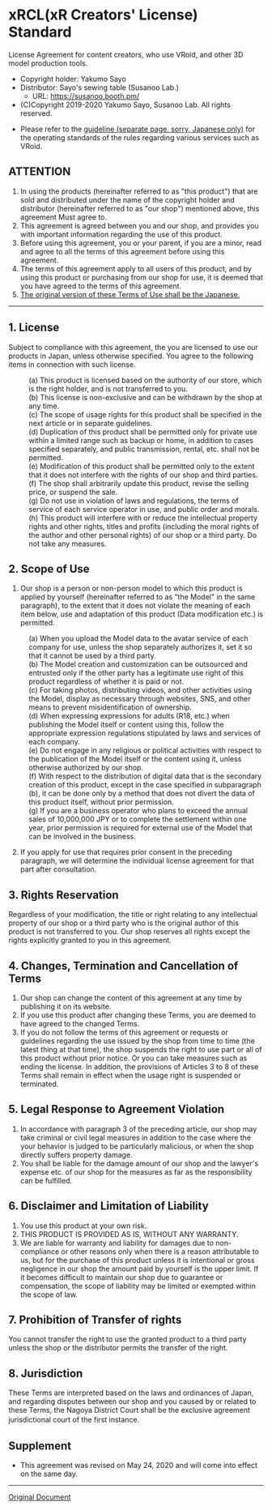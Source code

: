 <!--
このドキュメントは、本レポジトリの作者である八雲佐世が作成したものです。

本ドキュメントはライセンス原文の英語訳です。
-->

# xRCL(xR Creators' License) Standard
License Agreement for content creators, who use VRoid, and other 3D model production tools.

<!-- ここは書き換えてOKです -->
- Copyright holder: Yakumo Sayo <!-- あなたの名前 -->
- Distributor: Sayo's sewing table (Susanoo Lab.) <!-- あなたのお店 -->
  -  URL: https://susanoo.booth.pm/ <!-- 同 -->
-  (C)Copyright 2019-2020 Yakumo Sayo, Susanoo Lab. All rights reserved. <!-- 米国DMCAに基づく表記 -->

<!-- 利用規約の他に独自の運用基準を定める場合、各自用意してください -->
- Please refer to the [guideline (separate page. sorry, Japanese only)](https://github.com/yakumo-proj/xRCL/blob/master/vroid-guidelines-ja.md) for the operating standards of the rules regarding various services such as VRoid.

## ATTENTION
1. In using the products (hereinafter referred to as "this product") that are sold and distributed under the name of the copyright holder and distributor (hereinafter referred to as "our shop") mentioned above, this agreement Must agree to.
2. This agreement is agreed between you and our shop, and provides you with important information regarding the use of this product.
3. Before using this agreement, you or your parent, if you are a minor, read and agree to all the terms of this agreement before using this agreement.
4. The terms of this agreement apply to all users of this product, and by using this product or purchasing from our shop for use, it is deemed that you have agreed to the terms of this agreement.
5. [The original version of these Terms of Use shall be the Japanese.](./standard-ja.md)
-----

## 1. License
Subject to compliance with this agreement, the you are licensed to use our products in Japan, unless otherwise specified. You agree to the following items in connection with such license.

  <dl>
  <dd>(a) This product is licensed based on the authority of our store, which is the right holder, and is not transferred to you.
  <dd>(b) This license is non-exclusive and can be withdrawn by the shop at any time.
  <dd>(c) The scope of usage rights for this product shall be specified in the next article or in separate guidelines.
  <dd>(d) Duplication of this product shall be permitted only for private use within a limited range such as backup or home, in addition to cases specified separately, and public transmission, rental, etc. shall not be permitted.
  <dd>(e) Modification of this product shall be permitted only to the extent that it does not interfere with the rights of our shop and third parties.
  <dd>(f) The shop shall arbitrarily update this product, revise the selling price, or suspend the sale.
  <dd>(g) Do not use in violation of laws and regulations, the terms of service of each service operator in use, and public order and morals.
  <dd>(h) This product will interfere with or reduce the intellectual property rights and other rights, titles and profits (including the moral rights of the author and other personal rights) of our shop or a third party. Do not take any measures.
  </dl>

## 2. Scope of Use
1. Our shop is a person or non-person model to which this product is applied by yourself (hereinafter referred to as "the Model" in the same paragraph), to the extent that it does not violate the meaning of each item below, use and adaptation of this product (Data modification etc.) is permitted.
  <dl>
  <dd>(a) When you upload the Model data to the avatar service of each company for use, unless the shop separately authorizes it, set it so that it cannot be used by a third party.
  <dd>(b) The Model creation and customization can be outsourced and entrusted only if the other party has a legitimate use right of this product regardless of whether it is paid or not.
  <dd>(c) For taking photos, distributing videos, and other activities using the Model, display as necessary through websites, SNS, and other means to prevent misidentification of ownership.
  <dd>(d) When expressing expressions for adults (R18, etc.) when publishing the Model itself or content using this, follow the appropriate expression regulations stipulated by laws and services of each company.
  <dd>(e) Do not engage in any religious or political activities with respect to the publication of the Model itself or the content using it, unless otherwise authorized by our shop.
  <dd>(f) With respect to the distribution of digital data that is the secondary creation of this product, except in the case specified in subparagraph (b), it can be done only by a method that does not divert the data of this product itself, without prior permission.
  <dd>(g) If you are a business operator who plans to exceed the annual sales of 10,000,000 JPY or to complete the settlement within one year, prior permission is required for external use of the Model that can be involved in the business.
  </dl>
     
2. If you apply for use that requires prior consent in the preceding paragraph, we will determine the individual license agreement for that part after consultation. 

## 3. Rights Reservation
Regardless of your modification, the title or right relating to any intellectual property of our shop or a third party who is the original author of this product is not transferred to you. Our shop reserves all rights except the rights explicitly granted to you in this agreement.

## 4. Changes, Termination and Cancellation of Terms
1. Our shop can change the content of this agreement at any time by publishing it on its website.
2. If you use this product after changing these Terms, you are deemed to have agreed to the changed Terms.
3. If you do not follow the terms of this agreement or requests or guidelines regarding the use issued by the shop from time to time (the latest thing at that time), the shop suspends the right to use part or all of this product without prior notice. Or you can take measures such as ending the license. In addition, the provisions of Articles 3 to 8 of these Terms shall remain in effect when the usage right is suspended or terminated.

## 5. Legal Response to Agreement Violation
1. In accordance with paragraph 3 of the preceding article, our shop may take criminal or civil legal measures in addition to the case where the your behavior is judged to be particularly malicious, or when the shop directly suffers property damage.
2. You shall be liable for the damage amount of our shop and the lawyer's expense etc. of our shop for the measures as far as the responsibility can be fulfilled.

## 6. Disclaimer and Limitation of Liability
1. You use this product at your own risk.
2. THIS PRODUCT IS PROVIDED AS IS, WITHOUT ANY WARRANTY.
3. We are liable for warranty and liability for damages due to non-compliance or other reasons only when there is a reason attributable to us, but for the purchase of this product unless it is intentional or gross negligence in our shop the amount paid by yourself is the upper limit. If it becomes difficult to maintain our shop due to guarantee or compensation, the scope of liability may be limited or exempted within the scope of law.

## 7. Prohibition of Transfer of rights
You cannot transfer the right to use the granted product to a third party unless the shop or the distributor permits the transfer of the right.

## 8. Jurisdiction
These Terms are interpreted based on the laws and ordinances of Japan, and regarding disputes between our shop and you caused by or related to these Terms, the Nagoya District Court shall be the exclusive agreement jurisdictional court of the first instance. 　

## Supplement
- This agreement was revised on May 24, 2020 and will come into effect on the same day.
-----
[Original Document](./standard-ja.md)

